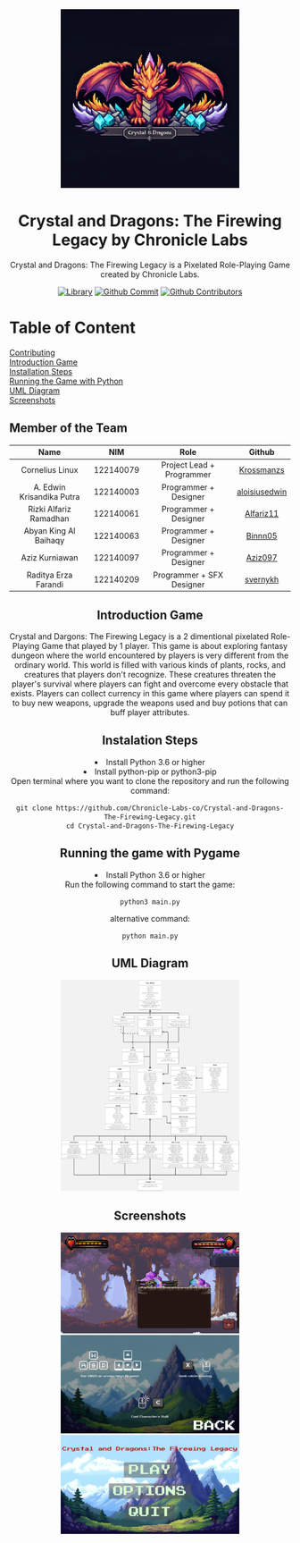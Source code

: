 <div align="center">
<img src="data/images/src/logo-cad.jpeg" style="width: 320px;"/>
<h1> Crystal and Dragons: The Firewing Legacy by Chronicle Labs </h1>

Crystal and Dragons: The Firewing Legacy is a Pixelated Role-Playing Game created by Chronicle Labs.

[![Library](https://img.shields.io/badge/pygame-orange)](#)
[![Github Commit](https://img.shields.io/github/commit-activity/m/Chronicle-Labs-co/Crystal-and-Dragons-The-Firewing-Legacy)](#)
[![Github Contributors](https://img.shields.io/badge/all_contributors-6-orange.svg)](#)
</div>



# Table of Content
[Contributing](#member-of-the-team) <br>
[Introduction Game](#introduction-game) <br>
[Installation Steps](#installation-steps) <br>
[Running the Game with Python](#running-the-game-with-python) <br>
[UML Diagram](#uml-diagram) <br>
[Screenshots](#screenshots) <br>



## Member of the Team
<div align="center">

| Name | NIM | Role | Github |
| :---: | :---: | :---: | :---: |
| Cornelius Linux                   | 122140079 | Project Lead + Programmer                      | [Krossmanzs](https://github.com/Krossmanzs) |
| A. Edwin Krisandika Putra   | 122140003 | Programmer + Designer                          | [aloisiusedwin](https://github.com/aloisiusedwin) |
| Rizki Alfariz Ramadhan       | 122140061 | Programmer + Designer                          | [Alfariz11](https://github.com/Alfariz11)    |
| Abyan King Al Baihaqy       | 122140063 | Programmer + Designer                           | [Binnn05](https://github.com/Binnn05) |
| Aziz Kurniawan                   | 122140097 | Programmer + Designer  | [Aziz097](https://github.com/Aziz097) |
| Raditya Erza Farandi           | 122140209 | Programmer + SFX Designer  | [svernykh](https://github.com/svernykh) |

## Introduction Game
Crystal and Dargons: The Firewing Legacy is a 2 dimentional pixelated Role-Playing Game
that played by 1 player. This game is about exploring fantasy dungeon where the world encountered by players is very different from the ordinary world. This world is filled with various kinds of plants, rocks, and creatures that players don't recognize. These creatures threaten the player's survival where players can fight and overcome every obstacle that exists. Players can collect currency in this game where players can spend it to buy new weapons, upgrade the weapons used and buy potions that can buff player attributes.


## Instalation Steps
<li> Install Python 3.6 or higher</li>
<li> Install python-pip or python3-pip</li>
Open terminal where you want to clone the repository and run the following command:

```
git clone https://github.com/Chronicle-Labs-co/Crystal-and-Dragons-The-Firewing-Legacy.git
cd Crystal-and-Dragons-The-Firewing-Legacy
```



## Running the game with Pygame
<li> Install Python 3.6 or higher</li>
Run the following command to start the game:

```
python3 main.py
```
alternative command:
```
python main.py
```

## UML Diagram
<img src="data/images/uml.jpg" style="width: 320px;"/>

## Screenshots
<img src="data/images/Tampilan game.png" style="width: 320px;"/>
<img src="data/images/tutorial.png" style="width: 320px;"/>
<img src="data/images/tampilanmenu.jpg" style="width: 320px;"/>
